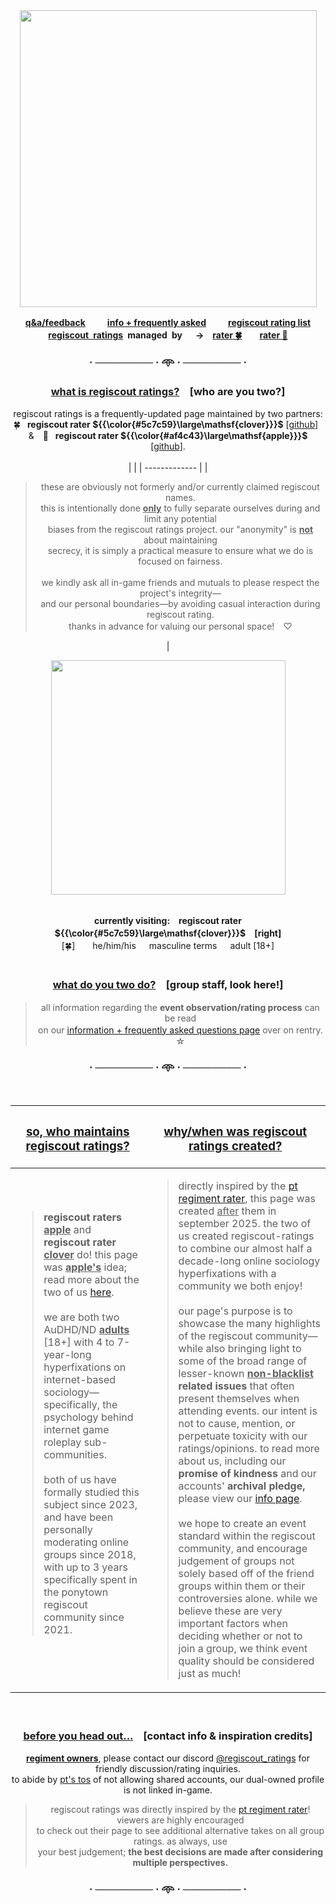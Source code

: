 
<div align="center">
<img src="https://i.postimg.cc/k4rTS9pw/logo.png" width="475">
  
<b> [q&a/feedback](https://regiscout-ratings.straw.page)　 　[info + frequently asked](https://rentry.co/regiscout-ratings-info)　 　[regiscout rating list](https://rentry.co/regiscout-ratings)\
**<ins>regiscout ratings</ins> managed by**　 →　[rater 🍀](https://github.com/clover-regiscout-ratings)　　[rater 🍎](https://github.com/apple-regiscout-ratings) </b>

### · ──────── · 𖥸 · ──────── ·

<h3>
<ins>what is regiscout ratings?</ins>　[who are you two?]
</h3>


regiscout ratings is a frequently-updated page maintained by two partners:\
🍀  **regiscout rater ${{\color{#5c7c59}\large\mathsf{clover}}}$** [[github](https://github.com/clover-regiscout-ratings)] &  🍎  **regiscout rater ${{\color{#af4c43}\large\mathsf{apple}}}$** [[github](https://github.com/apple-regiscout-ratings)].
<br/>
<br/>
|  |
| ------------- | 
| <blockquote>these are obviously not formerly and/or currently claimed regiscout names.<br/> this is intentionally done <ins>**only**</ins> to fully separate ourselves during and limit any potential<br/> biases from the regiscout ratings project. our "anonymity" is <ins>**not**</ins> about maintaining<br/> secrecy, it is simply a practical measure to ensure what we do is focused on fairness.<br/><br/>we kindly ask all in-game friends and mutuals to please respect the project's integrity—<br/>and our personal boundaries—by avoiding casual interaction during regiscout rating.<br/> thanks in advance for valuing our personal space!　♡</blockquote>   |

<img src="https://i.postimg.cc/rFNzf8gD/ponies.png" width="375">
<br/>
<br/>

**currently visiting:　regiscout rater ${{\color{#5c7c59}\large\mathsf{clover}}}$　[right]**\
[🍀]　  he/him/his　 masculine terms　 adult [18+]</sup>
<br/>
<br/>

<h3><ins>what do you two do?</ins>　[group staff, look here!]</h3>

> all information regarding the **event observation/rating process** can be read\
> on our [information + frequently asked questions page](https://rentry.co/regiscout-ratings-info) over on rentry.　☆

### · ──────── · 𖥸 · ──────── ·
<br/>

</div>

| <h3><ins>so, who maintains regiscout ratings?</ins></h3> | <h3><ins>why/when was regiscout ratings created?</ins></h3> |
| ------------- | ------------- |
| <blockquote>**regiscout raters <ins>apple</ins>** and **regiscout rater <ins>clover</ins>** do! this page was **<ins>apple's</ins>** idea; read more about the two of us [here](https://rentry.co/regiscout-ratings-info).<br/><br/> we are both two AuDHD/ND <ins>**adults**</ins> [18+] with 4 to 7-year-long hyperfixations on internet-based sociology—specifically, the psychology behind internet game roleplay sub-communities.<br/><br/> both of us have formally studied this subject since 2023, and have been personally moderating online groups since 2018, with up to 3 years specifically spent in the ponytown regiscout community since 2021.</blockquote>  <br /> | <blockquote> directly inspired by the [pt regiment rater](rentry.co/ptregimentrater), this page was created <ins>after</ins> them in september 2025. the two of us created regiscout-ratings to combine our almost half a decade-long online sociology hyperfixations with a community we both enjoy!<br/><br/>  our page's purpose is to showcase the many highlights of the regiscout community—while also bringing light to some of the broad range of lesser-known <b><ins>non-blacklist</ins> related issues</b> that often present themselves when attending events. our intent is not to cause, mention, or perpetuate toxicity with our ratings/opinions. to read more about us, including our **promise of kindness** and our accounts' **archival pledge,** please view our [info page](https://rentry.co/regiscout-ratings-info).<br/><br/>  we hope to create an event standard within the regiscout community, and encourage judgement of groups not solely based off of the friend groups within them or their controversies alone. while we believe these are very important factors when deciding whether or not to join a group, we think event quality should be considered just as much! </blockquote> |

<div align="center">
<br/>
<h3><ins>before you head out...</ins>　[contact info & inspiration credits]
</h3>

<ins>**regiment owners**</ins>, please contact our discord [@regiscout_ratings](https://discord.com/users/1412353928355516516) for friendly discussion/rating inquiries.\
to abide by [pt's tos](https://pony.town/termsofservice.html) of not allowing shared accounts, our dual-owned profile is not linked in-game.

> regiscout ratings was directly inspired by the [pt regiment rater](rentry.co/ptregimentrater)! viewers are highly encouraged\
> to check out their page to see additional alternative takes on all group ratings. as always, use\
> your best judgement; <b>the best decisions are made after considering multiple perspectives.</b>

### · ──────── · 𖥸 · ──────── ·

</div>


